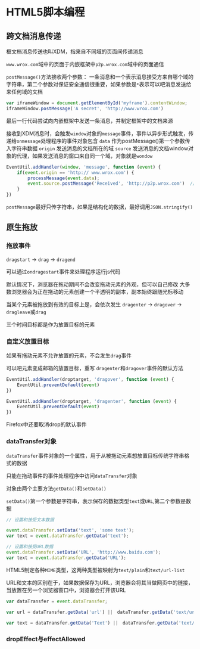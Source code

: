 # HTML5脚本编程

## 跨文档消息传递

框文档消息传送也叫XDM，指来自不同域的页面间传递消息

`www.wrox.com`域中的页面于内嵌框架中`p2p.wrox.com`域中的页面通信

`postMessage()`方法接收两个参数： 一条消息和一个表示消息接受方来自哪个域的字符串，第二个参数对保证安全通信很重要，如果参数是`*`表示可以吧消息发送给来任何域的文档

```js
var iframeWindow = document.getElementById('myframe').contentWindow;
iframeWindow.postMessage('A secret', 'http://www.wrox.com')
```

最后一行代码尝试向内嵌框架中发送一条消息，并制定框架中的文档来源

接收到XDM消息时，会触发`window`对象的`message`事件，事件以异步形式触发，传递给`onmessage`处理程序的事件对象包含
`data` 作为postMessage()第一个参数传入字符串数据
`origin` 发送消息的文档所在的域
`source` 发送消息的文档window对象的代理，如果发送消息的窗口来自同一个域，对象就是`wondow`

```js
EventUtil.addHandler(window, 'message', function (event) {
    if(event.origin == 'http:// www.wrox.com') {
        processMessage(event.data);
        event.source.postMessage('Received', 'http://p2p.wrox.com')  // 向来源窗口发送回执
    }
})
```

`postMessage`最好只传字符串，如果是结构化的数据，最好调用`JSON.stringify()`


## 原生拖放

### 拖放事件

`dragstart` -> `drag` -> `dragend`

可以通过`ondragestart`事件来处理程序运行js代码

默认情况下，浏览器在拖动期间不会改变拖动元素的外观，但可以自己修改
大多数浏览器会为正在拖动的元素创建一个半透明的副本，副本始终跟随光标移动

当某个元素被拖放到有效的目标上是，会依次发生
`dragenter` -> `dragover` -> `dragleave`或`drag`

三个时间目标都是作为放置目标的元素


### 自定义放置目标

如果有拖动元素不允许放置的元素，不会发生`drag`事件

可以吧元素变成邮箱的放置目标，重写 `dragenter`和`dragover`事件的默认方法

```js
EventUtil.addHandler(droptarget, 'dragover', function (event) {
    EventUtil.preventDefault(event)
})

EventUtil.addHandler(droptarget, 'dragenter', function (event) {
    EventUtil.preventDefault(event)
})
```

Firefox中还要取消drop的默认事件

### dataTransfer对象

`dataTransfer`事件对象的一个属性，用于从被拖动元素想放置目标传统字符串格式的数据

只能在拖动事件的事件处理程序中访问`dataTransfer`对象

对象由两个主要方法`getData()`和`setData()`

`setData()`第一个参数是字符串，表示保存的数据类型`text`或`URL`,第二个参数是数据

```js
// 设置和接受文本数据

event.dataTransfer.setData('text', 'some text');
var text = event.dataTransfer.getData('text');

// 设置和接受URL数据
event.dataTransfer.setData('URL', 'http://www.baidu.com');
var text = event.dataTransfer.getData('URL');
```

HTML5制定各种`MIME`类型，这两种类型被映射为`text/plain`和`text/url-list`

URL和文本的区别在于，如果数据保存为URL，浏览器会将其当做网页中的链接，当放置在另一个浏览器窗口中，浏览器会打开该URL

```js
var dataTransfer = event.dataTransfer;

var url = dataTransfer.getData('url') ||　dataTransfer.getData('text/url-list'); // 读取URL

var text = dataTransfer.getData('Text') ||　dataTransfer.getData('text/plain'); // 读取URL
```

### dropEffect与effectAllowed